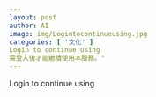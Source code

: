 ```yaml
---
layout: post
author: AI
image: img/Logintocontinueusing.jpg
categories: [ '文化' ]
Login to continue using
需登入後才能繼續使用本服務。"
---
```

Login to continue using